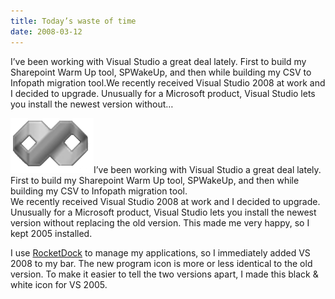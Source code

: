 ```yaml
---
title: Today’s waste of time
date: 2008-03-12
---
```


I’ve been working with Visual Studio a great deal lately. First to build my Sharepoint Warm Up tool, SPWakeUp, and then while building my CSV to Infopath migration tool.We recently received Visual Studio 2008 at work and I decided to upgrade. Unusually for a Microsoft product, Visual Studio lets you install the newest version without…


<!-- end -->

[![](./BlackWhitevisual-studio-icon.png)](https://turtlemafia.org/wp-content/uploads/2008/03/BlackWhitevisual-studio-icon.png)I’ve been working with Visual Studio a great deal lately. First to build my Sharepoint Warm Up tool, SPWakeUp, and then while building my CSV to Infopath migration tool.  
We recently received Visual Studio 2008 at work and I decided to upgrade. Unusually for a Microsoft product, Visual Studio lets you install the newest version without replacing the old version. This made me very happy, so I kept 2005 installed.

I use [RocketDock](https://rocketdock.com/) to manage my applications, so I immediately added VS 2008 to my bar. The new program icon is more or less identical to the old version. To make it easier to tell the two versions apart, I made this black & white icon for VS 2005.


